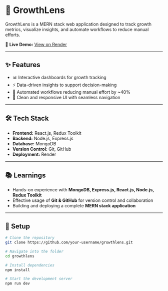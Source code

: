 # 🚀 GrowthLens

GrowthLens is a MERN stack web application designed to track growth metrics, visualize insights, and automate workflows to reduce manual efforts.

🔗 **Live Demo:** [View on Render](https://growthlens-frontend.onrender.com/)

---

## ✨ Features
- 📊 Interactive dashboards for growth tracking  
- ⚡ Data-driven insights to support decision-making  
- 🔄 Automated workflows reducing manual effort by ~40%  
- 🎨 Clean and responsive UI with seamless navigation  

---

## 🛠️ Tech Stack
- **Frontend:** React.js, Redux Toolkit  
- **Backend:** Node.js, Express.js  
- **Database:** MongoDB  
- **Version Control:** Git, GitHub  
- **Deployment:** Render  

---

## 📚 Learnings
- Hands-on experience with **MongoDB, Express.js, React.js, Node.js, Redux Toolkit**  
- Effective usage of **Git & GitHub** for version control and collaboration  
- Building and deploying a complete **MERN stack application**  

---

## 📂 Setup

```bash
# Clone the repository
git clone https://github.com/your-username/growthlens.git

# Navigate into the folder
cd growthlens

# Install dependencies
npm install

# Start the development server
npm run dev
